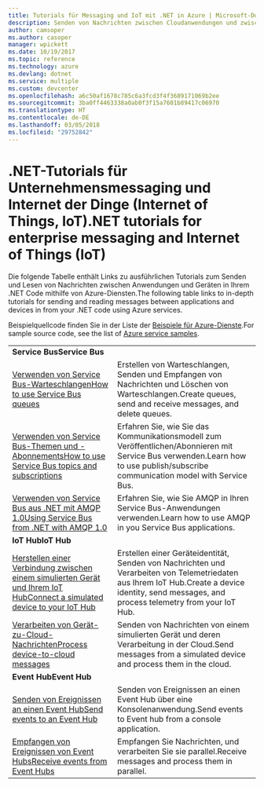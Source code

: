 ```yaml
---
title: Tutorials für Messaging und IoT mit .NET in Azure | Microsoft-Dokumentation
description: Senden von Nachrichten zwischen Cloudanwendungen und zwischen Geräten und der Cloud mit .NET und Azure-Diensten.
author: camsoper
ms.author: casoper
manager: wpickett
ms.date: 10/19/2017
ms.topic: reference
ms.technology: azure
ms.devlang: dotnet
ms.service: multiple
ms.custom: devcenter
ms.openlocfilehash: a6c50af1678c785c6a3fcd3f4f3689171069b2ee
ms.sourcegitcommit: 3ba0ff4463338a0ab0f3f15a7601b89417c06970
ms.translationtype: HT
ms.contentlocale: de-DE
ms.lasthandoff: 03/05/2018
ms.locfileid: "29752842"
---
```

# <a name="net-tutorials-for-enterprise-messaging-and-internet-of-things-iot"></a><span data-ttu-id="92851-103">.NET-Tutorials für Unternehmensmessaging und Internet der Dinge (Internet of Things, IoT)</span><span class="sxs-lookup"><span data-stu-id="92851-103">.NET tutorials for enterprise messaging and Internet of Things (IoT)</span></span>

<span data-ttu-id="92851-104">Die folgende Tabelle enthält Links zu ausführlichen Tutorials zum Senden und Lesen von Nachrichten zwischen Anwendungen und Geräten in Ihrem .NET Code mithilfe von Azure-Diensten.</span><span class="sxs-lookup"><span data-stu-id="92851-104">The following table links to in-depth tutorials for sending and reading messages between applications and devices in from your .NET code using Azure services.</span></span>

<span data-ttu-id="92851-105">Beispielquellcode finden Sie in der Liste der [Beispiele für Azure-Dienste](https://azure.microsoft.com/resources/samples/?platform=dotnet).</span><span class="sxs-lookup"><span data-stu-id="92851-105">For sample source code, see the list of [Azure service samples](https://azure.microsoft.com/resources/samples/?platform=dotnet).</span></span>


| | |
|---|---|
| <span data-ttu-id="92851-106">**Service Bus**</span><span class="sxs-lookup"><span data-stu-id="92851-106">**Service Bus**</span></span> | |
| <span data-ttu-id="92851-107">[Verwenden von Service Bus-Warteschlangen][1]</span><span class="sxs-lookup"><span data-stu-id="92851-107">[How to use Service Bus queues][1]</span></span> | <span data-ttu-id="92851-108">Erstellen von Warteschlangen, Senden und Empfangen von Nachrichten und Löschen von Warteschlangen.</span><span class="sxs-lookup"><span data-stu-id="92851-108">Create queues, send and receive messages, and delete queues.</span></span> | 
| <span data-ttu-id="92851-109">[Verwenden von Service Bus-Themen und -Abonnements][2]</span><span class="sxs-lookup"><span data-stu-id="92851-109">[How to use Service Bus topics and subscriptions][2]</span></span> | <span data-ttu-id="92851-110">Erfahren Sie, wie Sie das Kommunikationsmodell zum Veröffentlichen/Abonnieren mit Service Bus verwenden.</span><span class="sxs-lookup"><span data-stu-id="92851-110">Learn how to use publish/subscribe communication model with Service Bus.</span></span>
| <span data-ttu-id="92851-111">[Verwenden von Service Bus aus .NET mit AMQP 1.0][3]</span><span class="sxs-lookup"><span data-stu-id="92851-111">[Using Service Bus from .NET with AMQP 1.0][3]</span></span> | <span data-ttu-id="92851-112">Erfahren Sie, wie Sie AMQP in Ihren Service Bus-Anwendungen verwenden.</span><span class="sxs-lookup"><span data-stu-id="92851-112">Learn how to use AMQP in you Service Bus applications.</span></span>
|<span data-ttu-id="92851-113">**IoT Hub**</span><span class="sxs-lookup"><span data-stu-id="92851-113">**IoT Hub**</span></span>|
| <span data-ttu-id="92851-114">[Herstellen einer Verbindung zwischen einem simulierten Gerät und Ihrem IoT Hub][4]</span><span class="sxs-lookup"><span data-stu-id="92851-114">[Connect a simulated device to your IoT Hub][4]</span></span> | <span data-ttu-id="92851-115">Erstellen einer Geräteidentität, Senden von Nachrichten und Verarbeiten von Telemetriedaten aus Ihrem IoT Hub.</span><span class="sxs-lookup"><span data-stu-id="92851-115">Create a device identity, send messages, and process telemetry from your IoT Hub.</span></span> |   
| <span data-ttu-id="92851-116">[Verarbeiten von Gerät-zu-Cloud-Nachrichten][5]</span><span class="sxs-lookup"><span data-stu-id="92851-116">[Process device-to-cloud messages][5]</span></span> | <span data-ttu-id="92851-117">Senden von Nachrichten von einem simulierten Gerät und deren Verarbeitung in der Cloud.</span><span class="sxs-lookup"><span data-stu-id="92851-117">Send messages from a simulated device and process them in the cloud.</span></span> |
|<span data-ttu-id="92851-118">**Event Hub**</span><span class="sxs-lookup"><span data-stu-id="92851-118">**Event Hub**</span></span>|
| <span data-ttu-id="92851-119">[Senden von Ereignissen an einen Event Hub][6]</span><span class="sxs-lookup"><span data-stu-id="92851-119">[Send events to an Event Hub][6]</span></span> | <span data-ttu-id="92851-120">Senden von Ereignissen an einen Event Hub über eine Konsolenanwendung.</span><span class="sxs-lookup"><span data-stu-id="92851-120">Send events to Event hub from a console application.</span></span>
| <span data-ttu-id="92851-121">[Empfangen von Ereignissen von Event Hubs][7]</span><span class="sxs-lookup"><span data-stu-id="92851-121">[Receive events from Event Hubs][7]</span></span> | <span data-ttu-id="92851-122">Empfangen Sie Nachrichten, und verarbeiten Sie sie parallel.</span><span class="sxs-lookup"><span data-stu-id="92851-122">Receive messages and process them in parallel.</span></span>


[1]: /azure/service-bus-messaging/service-bus-dotnet-get-started-with-queues
[2]: /azure/service-bus-messaging/service-bus-dotnet-how-to-use-topics-subscriptions
[3]: /azure/service-bus-messaging/service-bus-amqp-dotnet
[4]: /azure/iot-hub/iot-hub-csharp-csharp-getstarted
[5]: /azure/iot-hub/iot-hub-csharp-csharp-process-d2c
[6]: /azure/event-hubs/event-hubs-dotnet-standard-getstarted-send
[7]: /azure/event-hubs/event-hubs-dotnet-standard-getstarted-receive-eph


